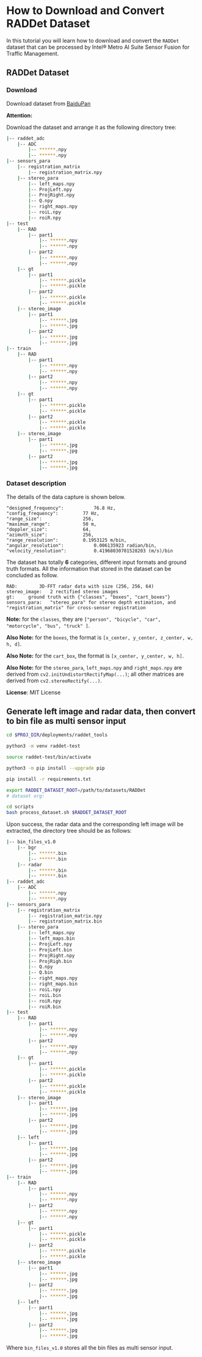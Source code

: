 # How to Download and Convert RADDet Dataset

In this tutorial you will learn how to download and convert the `RADDet` dataset that can be processed by Intel® Metro AI Suite Sensor Fusion for Traffic Management.

## RADDet Dataset

### Download

Download dataset from [BaiduPan](https://pan.baidu.com/s/1kBgFDzP04MUs61NF6NTPGA?pwd=i98h)

**Attention:** 

Download the dataset and arrange it as the following directory tree:

```Shell.bash
|-- raddet_adc
	|-- ADC
		|-- ******.npy
		|-- ******.npy
|-- sensors_para
	|-- registration_matrix
		|-- registration_matrix.npy
	|-- stereo_para
		|-- left_maps.npy
		|-- ProjLeft.npy
		|-- ProjRight.npy
		|-- Q.npy
		|-- right_maps.npy
		|-- roiL.npy
		|-- roiR.npy
|-- test
	|-- RAD
		|-- part1
			|-- ******.npy
			|-- ******.npy
		|-- part2
			|-- ******.npy
			|-- ******.npy
	|-- gt
		|-- part1
			|-- ******.pickle
			|-- ******.pickle
		|-- part2
			|-- ******.pickle
			|-- ******.pickle
	|-- stereo_image
		|-- part1
			|-- ******.jpg
			|-- ******.jpg
		|-- part2
			|-- ******.jpg
			|-- ******.jpg
|-- train
	|-- RAD
		|-- part1
			|-- ******.npy
			|-- ******.npy
		|-- part2
			|-- ******.npy
			|-- ******.npy
	|-- gt
		|-- part1
			|-- ******.pickle
			|-- ******.pickle
		|-- part2
			|-- ******.pickle
			|-- ******.pickle
	|-- stereo_image
		|-- part1
			|-- ******.jpg
			|-- ******.jpg
		|-- part2
			|-- ******.jpg
			|-- ******.jpg
```

### Dataset description

The details of the data capture is shown below.

```
"designed_frequency":			76.8 Hz,
"config_frequency":			77 Hz,
"range_size":				256,
"maximum_range":			50 m,
"doppler_size":				64,
"azimuth_size":				256,
"range_resolution":			0.1953125 m/bin,
"angular_resolution":			0.006135923 radian/bin,
"velocity_resolution":			0.41968030701528203 (m/s)/bin
```

The dataset has totally **6** categories, different input formats and ground truth formats. All the information that stored in the dataset can be concluded as follow.

```
RAD:		3D-FFT radar data with size (256, 256, 64)
stereo_image:	2 rectified stereo images
gt:		ground truth with {"classes", "boxes", "cart_boxes"}
sensors_para: 	"stereo_para" for stereo depth estimation, and "registration_matrix" for cross-sensor registration
```

**Note:** for the `classes`, they are `["person", "bicycle", "car", "motorcycle", "bus", "truck" ]`.

**Also Note:** for the `boxes`, the format is `[x_center, y_center, z_center, w, h, d]`.

**Also Note:** for the `cart_box`, the format is `[x_center, y_center, w, h]`.

**Also Note:** for the `stereo_para`, `left_maps.npy` and `right_maps.npy` are derived from `cv2.initUndistortRectifyMap(...)`; all other matrices are derived from `cv2.stereoRectify(...)`.

**License**: MIT License

## Generate left image and radar data, then convert to bin file as multi sensor input

```Shell.bash
cd $PROJ_DIR/deployments/raddet_tools

python3 -m venv raddet-test

source raddet-test/bin/activate

python3 -m pip install --upgrade pip

pip install -r requirements.txt

export RADDET_DATASET_ROOT=/path/to/datasets/RADDet
# dataset org:

cd scripts
bash process_dataset.sh $RADDET_DATASET_ROOT

```

Upon success, the radar data and the corresponding left image will be extracted, the directory tree should be as follows:

```Shell.bash
|-- bin_files_v1.0
	|-- bgr
		|-- ******.bin
		|-- ******.bin
	|-- radar
		|-- ******.bin
		|-- ******.bin
|-- raddet_adc
	|-- ADC
		|-- ******.npy
		|-- ******.npy
|-- sensors_para
	|-- registration_matrix
		|-- registration_matrix.npy
		|-- registration_matrix.bin
	|-- stereo_para
		|-- left_maps.npy
		|-- left_maps.bin
		|-- ProjLeft.npy
		|-- ProjLeft.bin
		|-- ProjRight.npy
		|-- ProjRigh.bin
		|-- Q.npy
		|-- Q.bin
		|-- right_maps.npy
		|-- right_maps.bin
		|-- roiL.npy
		|-- roiL.bin
		|-- roiR.npy
		|-- roiR.bin
|-- test
	|-- RAD
		|-- part1
			|-- ******.npy
			|-- ******.npy
		|-- part2
			|-- ******.npy
			|-- ******.npy
	|-- gt
		|-- part1
			|-- ******.pickle
			|-- ******.pickle
		|-- part2
			|-- ******.pickle
			|-- ******.pickle
	|-- stereo_image
		|-- part1
			|-- ******.jpg
			|-- ******.jpg
		|-- part2
			|-- ******.jpg
			|-- ******.jpg
	|-- left
		|-- part1
			|-- ******.jpg
			|-- ******.jpg
		|-- part2
			|-- ******.jpg
			|-- ******.jpg
|-- train
	|-- RAD
		|-- part1
			|-- ******.npy
			|-- ******.npy
		|-- part2
			|-- ******.npy
			|-- ******.npy
	|-- gt
		|-- part1
			|-- ******.pickle
			|-- ******.pickle
		|-- part2
			|-- ******.pickle
			|-- ******.pickle
	|-- stereo_image
		|-- part1
			|-- ******.jpg
			|-- ******.jpg
		|-- part2
			|-- ******.jpg
			|-- ******.jpg
	|-- left
		|-- part1
			|-- ******.jpg
			|-- ******.jpg
		|-- part2
			|-- ******.jpg
			|-- ******.jpg
```

Where `bin_files_v1.0` stores all the bin files as multi sensor input.
